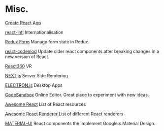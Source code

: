 # Misc.
[Create React App](https://github.com/facebook/create-react-app)

[react-intl](https://github.com/yahoo/react-intl) Internationalisation

[Redux Form](https://redux-form.com/7.4.2/) Manage form state in Redux.

[react-codemod](https://github.com/reactjs/react-codemod) Update older react components after breaking changes in a new version of React.

[React360](https://facebook.github.io/react-360/) VR

[NEXT.js](https://nextjs.org/learn/) Server Side Rendering

[ELECTRON.js](https://electronjs.org/) Desktop Apps

[CodeSandbox](https://codesandbox.io/) Online Editor. Great place to experiment with new ideas.

[Awesome React](https://github.com/enaqx/awesome-react) List of React resources

[Awesome React Renderer](https://github.com/chentsulin/awesome-react-renderer) List of different React renderers

[MATERIAL-UI](https://material-ui.com/) React components the implement Google:s Material Design.
